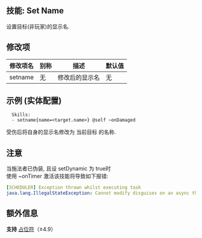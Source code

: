 技能: Set Name
--------------------------

设置目标(非玩家)的显示名.

修改项
----------

| 修改项名 | 别称    | 描述                                                                                                    | 默认值 |
|-----------|------------|----------------------------------------------------------------------------------------------------------------|---------------|
| setname | 无 | 修改后的显示名 | 无 |

示例 (实体配置)
--------

      Skills:
      - setname{name=<target.name>} @self ~onDamaged

受伤后将自身的显示名修改为 当前目标 的名称.

注意
----

当施法者已伪装, 且设 setDynamic 为 true时  
使用 ~onTimer 激活该技能将导致如下报错:

```yaml
[SCHEDULER] Exception thrown whilst executing task  
java.lang.IllegalStateException: Cannot modify disguises on an async thread
```

额外信息
-------

**支持** [占位符](/技能/占位符)（≥4.9）
